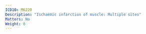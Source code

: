 ```yaml
---
ICD10: M6220
Description: "Ischaemic infarction of muscle: Multiple sites"
Matters: No
Weight: 0
---
```

